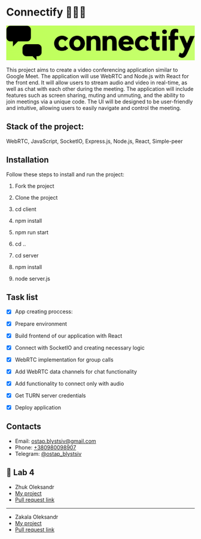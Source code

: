 # Connectify 👨🏻‍💻

![logo](./client/src/assets/images/logo-color.png)

This project aims to create a video conferencing application similar to Google Meet. The application will use WebRTC and Node.js with React for the front end. It will allow users to stream audio and video in real-time, as well as chat with each other during the meeting. The application will include features such as screen sharing, muting and unmuting, and the ability to join meetings via a unique code. The UI will be designed to be user-friendly and intuitive, allowing users to easily navigate and control the meeting.

## Stack of the project:

WebRTC, JavaScript, SocketIO, Express.js, Node.js, React, Simple-peer

## Installation

Follow these steps to install and run the project:

1. Fork the project

2. Clone the project

3. cd client

4. npm install

5. npm run start

6. cd ..

7. cd server

8. npm install

9. node server.js

## Task list

- [x] App creating proccess:

- [x] Prepare environment

- [x] Build frontend of our application with React

- [x] Connect with SocketIO and creating necessary logic

- [x] WebRTC implementation for group calls

- [x] Add WebRTC data channels for chat functionality

- [x] Add functionality to connect only with audio

- [x] Get TURN server credentials

- [x] Deploy application

## Contacts

- Email: [ostap.blystsiv@gmail.com](mailto:ostap.blystsiv@gmail.com)
- Phone: [+380980098907](tel:+380980098907)
- Telegram: [@ostap_blystsiv](https://telegram.me/ostap_blystsiv)

## 📒 Lab 4

- Zhuk Oleksandr
- [My project](https://github.com/SashaBeetle/Zhuk.University.Tachka)
- [Pull request link](https://github.com/SashaBeetle/connectify/pull/1#pullrequestreview-1442273439)

<hr/>

- Zakala Oleksandr
- [My project](https://github.com/Rovikido/SafeRoute)
- [Pull request link](https://github.com/Rovikido/connectify/pull/1/files/0873e22c86e1262c0d8e65a492a41f0e8b1fac11)
